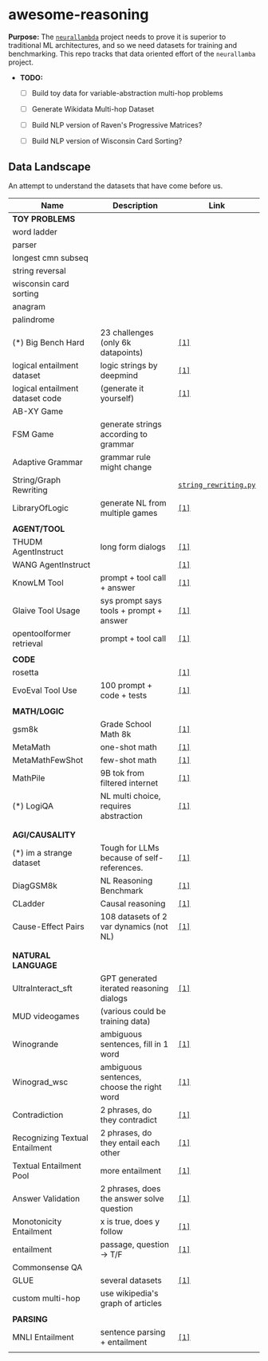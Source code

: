 # awesome-reasoning

**Purpose:** The [`neurallambda`](https://github.com/neurallambda/neurallambda) project needs to prove it is superior to traditional ML architectures, and so we need datasets for training and benchmarking. This repo tracks that data oriented effort of the `neurallamba` project.

* **TODO:**
  * [ ] Build toy data for variable-abstraction multi-hop problems
  * [ ] Generate Wikidata Multi-hop Dataset
  * [ ] Build NLP version of Raven's Progressive Matrices?
  * [ ] Build NLP version of Wisconsin Card Sorting?


## Data Landscape

An attempt to understand the datasets that have come before us.


| Name                            | Description                                | Link                                                                                    |
|---------------------------------|--------------------------------------------|-----------------------------------------------------------------------------------------|
| **TOY PROBLEMS**                |                                            |                                                                                         |
| word ladder                     |                                            |                                                                                         |
| parser                          |                                            |                                                                                         |
| longest cmn subseq              |                                            |                                                                                         |
| string reversal                 |                                            |                                                                                         |
| wisconsin card sorting          |                                            |                                                                                         |
| anagram                         |                                            |                                                                                         |
| palindrome                      |                                            |                                                                                         |
| (*) Big Bench Hard              | 23 challenges (only 6k datapoints)         | [`[1]`](https://github.com/suzgunmirac/BIG-Bench-Hard)                                  |
| logical entailment dataset      | logic strings by deepmind                  | [`[1]`](https://huggingface.co/datasets/tasksource/logical-entailment)                  |
| logical entailment dataset code | (generate it yourself)                     | [`[1]`](https://github.com/google-deepmind/logical-entailment-dataset)                  |
| AB-XY Game                      |                                            |                                                                                         |
| FSM Game                        | generate strings according to grammar      |                                                                                         |
| Adaptive Grammar                | grammar rule might change                  |                                                                                         |
| String/Graph Rewriting          |                                            | [`string_rewriting.py`](./src/neurallambda_data/string_rewriting.py)                    |
| LibraryOfLogic                  | generate NL from multiple games            | [`[1]`](https://github.com/nagolinc/LibraryOfLogic)                                     |
|                                 |                                            |                                                                                         |
| **AGENT/TOOL**                  |                                            |                                                                                         |
| THUDM AgentInstruct             | long form dialogs                          | [`[1]`](https://huggingface.co/datasets/THUDM/AgentInstruct)                            |
| WANG AgentInstruct              |                                            | [`[1]`](https://huggingface.co/datasets/WangResearchLab/AgentInstruct)                  |
| KnowLM Tool                     | prompt + tool call + answer                | [`[1]`](https://huggingface.co/datasets/zjunlp/KnowLM-Tool)                             |
| Glaive Tool Usage               | sys prompt says tools + prompt + answer    | [`[1]`](https://huggingface.co/datasets/roborovski/glaive-tool-usage-dpo)               |
| opentoolformer retrieval        | prompt + tool call                         | [`[1]`](https://huggingface.co/datasets/kenhktsui/open-toolformer-retrieval)            |
|                                 |                                            |                                                                                         |
| **CODE**                        |                                            |                                                                                         |
| rosetta                         |                                            | [`[1]`](https://huggingface.co/datasets/cakiki/rosetta-code)                            |
| EvoEval Tool Use                | 100 prompt + code + tests                  | [`[1]`](https://huggingface.co/datasets/evoeval/EvoEval_tool_use)                       |
|                                 |                                            |                                                                                         |
| **MATH/LOGIC**                  |                                            |                                                                                         |
| gsm8k                           | Grade School Math 8k                       | [`[1]`](https://huggingface.co/datasets/gsm8k)                                          |
| MetaMath                        | one-shot math                              | [`[1]`](https://github.com/meta-math/MetaMath)                                          |
| MetaMathFewShot                 | few-shot math                              | [`[1]`](https://huggingface.co/datasets/abacusai/MetaMathFewshot)                       |
| MathPile                        | 9B tok from filtered internet              | [`[1]`](https://huggingface.co/datasets/GAIR/MathPile)                                  |
| (*) LogiQA                      | NL multi choice, requires abstraction      | [`[1]`](https://github.com/lgw863/LogiQA-dataset)                                       |
|                                 |                                            |                                                                                         |
|                                 |                                            |                                                                                         |
| **AGI/CAUSALITY**               |                                            |                                                                                         |
| (*) im a strange dataset        | Tough for LLMs because of self-references. | [`[1]`](https://github.com/TristanThrush/i-am-a-strange-dataset)                        |
| DiagGSM8k                       | NL Reasoning Benchmark                     | [`[1]`](https://github.com/dvlab-research/MR-GSM8K)                                     |
| CLadder                         | Causal reasoning                           | [`[1]`](https://huggingface.co/datasets/causalnlp/CLadder)                              |
| Cause-Effect Pairs              | 108 datasets of 2 var dynamics (not NL)    | [`[1]`](https://webdav.tuebingen.mpg.de/cause-effect/)                                  |
|                                 |                                            |                                                                                         |
|                                 |                                            |                                                                                         |
| **NATURAL LANGUAGE**            |                                            |                                                                                         |
| UltraInteract_sft               | GPT generated iterated reasoning dialogs   | [`[1]`](https://huggingface.co/datasets/openbmb/UltraInteract_sft)                      |
| MUD videogames                  | (various could be training data)           |                                                                                         |
| Winogrande                      | ambiguous sentences, fill in 1 word        | [`[1]`](https://huggingface.co/datasets/winogrande)                                     |
| Winograd_wsc                    | ambiguous sentences, choose the right word | [`[1]`](https://huggingface.co/datasets/winograd_wsc)                                   |
| Contradiction                   | 2 phrases, do they contradict              | [`[1]`](https://www-nlp.stanford.edu/projects/contradiction/)                           |
| Recognizing Textual Entailment  | 2 phrases, do they entail each other       | [`[1]`](https://github.com/hltfbk/EOP-1.2.1/wiki/Data-Sets)                             |
| Textual Entailment Pool         | more entailment                            | [`[1]`](https://www.aclweb.org/aclwiki/index.php?title=Textual_Entailment_Resource_Poo) |
| Answer Validation               | 2 phrases, does the answer solve question  | [`[1]`](http://nlp.uned.es/clef-qa/repository/ave.php)                                  |
| Monotonicity Entailment         | x is true, does y follow                   | [`[1]`](https://huggingface.co/datasets/tasksource/monotonicity-entailment)             |
| entailment                      | passage, question -> T/F                   | [`[1]`](https://huggingface.co/datasets/nc33/entailment)                                |
| Commonsense QA                  |                                            |                                                                                         |
| GLUE                            | several datasets                           | [`[1]`](https://huggingface.co/datasets/nyu-mll/glue)                                   |
| custom multi-hop                | use wikipedia's graph of articles          |                                                                                         |
|                                 |                                            |                                                                                         |
| **PARSING**                     |                                            |                                                                                         |
| MNLI Entailment                 | sentence parsing + entailment              | [`[1]`](https://huggingface.co/datasets/westphal-jan/mnli_entailment)                   |
|                                 |                                            |                                                                                         |
